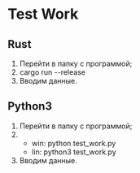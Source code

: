 # Test Work

## Rust
1. Перейти в папку с программой;
2. cargo run --release
3. Вводим данные.

## Python3
1. Перейти в папку с программой;
2. - win: python test_work.py
    - lin: python3 test_work.py
3. Вводим данные.
